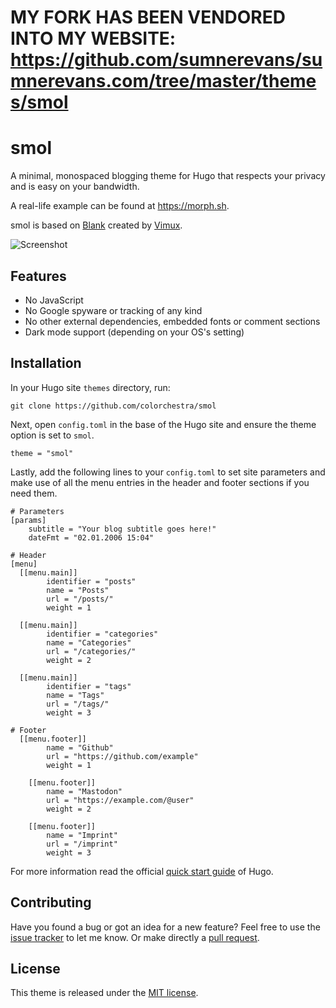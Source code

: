 # MY FORK HAS BEEN VENDORED INTO MY WEBSITE: https://github.com/sumnerevans/sumnerevans.com/tree/master/themes/smol

# smol

A minimal, monospaced blogging theme for Hugo that respects your privacy and is easy on your bandwidth.

A real-life example can be found at https://morph.sh.

smol is based on [Blank](https://github.com/Vimux/Blank) created by [Vimux](https://github.com/Vimux).


![Screenshot](/images/tn.png)

## Features

- No JavaScript
- No Google spyware or tracking of any kind
- No other external dependencies, embedded fonts or comment sections
- Dark mode support (depending on your OS's setting)

## Installation

In your Hugo site `themes` directory, run:

```
git clone https://github.com/colorchestra/smol
```

Next, open `config.toml` in the base of the Hugo site and ensure the theme option is set to `smol`.

```
theme = "smol"
```

Lastly, add the following lines to your `config.toml` to set site parameters and make use of all the menu entries in the header and footer sections if you need them.

```
# Parameters
[params]
    subtitle = "Your blog subtitle goes here!"
    dateFmt = "02.01.2006 15:04"

# Header
[menu]
  [[menu.main]]
        identifier = "posts"
        name = "Posts"
        url = "/posts/"
        weight = 1 

  [[menu.main]]
        identifier = "categories"
        name = "Categories"
        url = "/categories/"
        weight = 2 

  [[menu.main]]
        identifier = "tags"
        name = "Tags"
        url = "/tags/"
        weight = 3

# Footer
  [[menu.footer]]
        name = "Github"
        url = "https://github.com/example"
        weight = 1 

    [[menu.footer]]
        name = "Mastodon"
        url = "https://example.com/@user"
        weight = 2 

    [[menu.footer]]
        name = "Imprint"
        url = "/imprint"
        weight = 3 

```

For more information read the official [quick start guide](https://gohugo.io/getting-started/quick-start/) of Hugo.

## Contributing

Have you found a bug or got an idea for a new feature? Feel free to use the [issue tracker](https://github.com/colorchestra/smol/issues) to let me know. Or make directly a [pull request](https://github.com/colorchestra/smol/pulls).

## License

This theme is released under the [MIT license](https://github.com/colorchestra/smol/blob/master/LICENSE).
